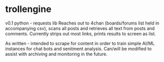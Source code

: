 # trollengine


v0.1
python - requests lib
Reaches out to 4chan (boards/forums list held in accompanying csv), scans all posts and retrieves all text from posts and comments. Currently strips out most links, prints results to screen as list.

As written - intended to scrape for content in order to train simple AI/ML instances for chat bots and senitment analysis. 
Can/will be modified to assist with archiving and monitoring in the future.
